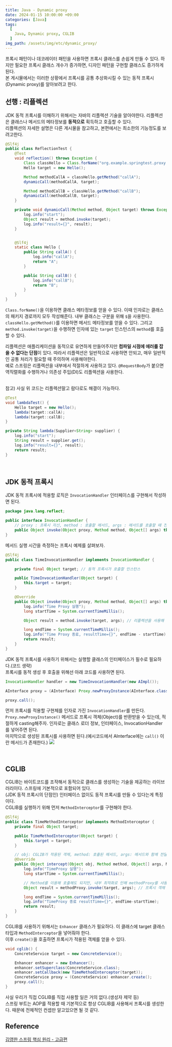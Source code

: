```yaml
---
title: Java - Dynamic proxy
date: 2024-01-15 10:00:00 +09:00
categories: [Java]
tags:
  [
    Java, Dynamic proxy, CGLIB
  ]
img_path: /assets/img/etc/dynamic_proxy/
---
```


프록시 패턴이나 데코레이터 패턴을 사용하면 프록시 클래스를 손쉽게 만들 수 있다. 하지만 필요한 프록시 클래스 개수가 증가하면, 디자인 패턴을 구현할 클래스도 증가하게 된다.<br>
본 게시물에서는 이러한 상황에서 프록시를 공통 추상화시킬 수 있는 동적 프록시(Dynamic proxy)를 알아보려고 한다.

## 선행 : 리플렉션
JDK 동적 프록시를 이해하기 위해서는 자바의 리플렉션 기술을 알아야한다. 리플렉션은 클래스나 메서드의 메타정보를 **동적으로** 획득하고 호출할 수 있다.<br>리플렉션의 자세한 설명은 다른 게시물을 참고하고, 본편에서는 최소한의 기능정도를 보려고한다.

```java
@Slf4j
public class ReflectionTest {
    @Test
    void reflection() throws Exception {
        Class classHello = Class.forName("org.example.springtest.proxy.jdkdynamic.ReflectionTest$Hello");
        Hello target = new Hello();

        Method methodCallA = classHello.getMethod("callA");
        dynamicCall(methodCallA, target);

        Method methodCallB = classHello.getMethod("callB");
        dynamicCall(methodCallB, target);
    }

    private void dynamicCall(Method method, Object target) throws Exception {
        log.info("start");
        Object result = method.invoke(target);
        log.info("result={}", result);
    }


    @Slf4j
    static class Hello {
        public String callA() {
            log.info("callA");
            return "A";
        }

        public String callB() {
            log.info("callB");
            return "B";
        }
    }
}
```
`Class.forName()`을 이용하면 클래스 메타정보를 얻을 수 있다. 이때 인자로는 클래스의 패키지 경로까지 모두 작성해준다. 내부 클래스는 구분을 위해 `$`을 사용한다.<br>
`classHello.getMethod()`를 이용하면 메서드 메타정보를 얻을 수 있다. 그리고 `method.invoke(target)`을 수행하면 인자에 있는 `target` 인스턴스의 `method`를 호출할 수 있다.

리플렉션은 애플리케이션을 동적으로 유연하게 만들어주지만 **컴파일 시점에 에러를 잡을 수 없다는 단점**이 있다. 따라서 리플렉션은 일반적으로 사용하면 안되고, 매우 일반적인 공통 처리가 필요할 때 주의하며 사용해야한다.<br>
예로 스프링은 리플렉션을 내부에서 적절하게 사용하고 있다. `@RequestBody`가 붙으면 역직렬화를 수행하거나 의존성 주입(DI)도 리플렉션을 사용한다.<br><br>

참고) 사실 위 코드는 리플렉션말고 람다로도 해결이 가능하다.
```java
@Test
void lambdaTest() {
    Hello target = new Hello();
    lambda(target::callA);
    lambda(target::callB);
}

private String lambda(Supplier<String> supplier) {
    log.info("start");
    String result = supplier.get();
    log.info("result={}", result);
    return result;
}
```

<br>

## JDK 동적 프록시
JDK 동적 프록시에 적용할 로직은 `InvocationHandler` 인터페이스를 구현해서 작성하면 된다.
```java
package java.lang.reflect;

public interface InvocationHandler {
    // proxy : 프록시 자신, method : 호출할 메서드, args : 메서드를 호출할 때 전달한 인수
    public Object invoke(Object proxy, Method method, Object[] args) throws Throwable;
}
```

메서드 실행 시간을 측정하는 프록시 예제를 살펴보자.
```java
@Slf4j
public class TimeInvocationHandler implements InvocationHandler {

    private final Object target; // 동적 프록시가 호출할 인스턴스

    public TimeInvocationHandler(Object target) {
        this.target = target;
    }

    @Override
    public Object invoke(Object proxy, Method method, Object[] args) throws Throwable {
        log.info("Time Proxy 실행");
        long startTime = System.currentTimeMillis();

        Object result = method.invoke(target, args); // 리플렉션을 사용해 메서드 호출

        long endTime = System.currentTimeMillis();
        log.info("Time Proxy 종료, resultTime={}", endTime - startTime);
        return result;
    }
}
```

JDK 동적 프록시를 사용하기 위해서는 실행할 클래스의 인터페이스가 필수로 필요하다.(코드 생략)<br>
프록시를 동적 생성 후 호출을 위해선 아래 코드를 사용하면 된다.
```java
InvocationHandler handler = new TimeInvocationHandler(new AImpl());

AInterface proxy = (AInterface) Proxy.newProxyInstance(AInterface.class.getClassLoader(), new Class[] {AInterface.class}, handler);

proxy.call();
```
먼저 프록시를 적용할 구현체를 인자로 가진 `InvocationHandler`를 만든다.<br>
`Proxy.newProxyInstance()` 메서드로 프록시 객체(Object)를 반환받을 수 있는데, 적절하게 casting해주자. 인자로는 클래스 로더 정보, 인터페이스, InvocationHandler를 넣어주면 된다.<br>
마지막으로 생성된 프록시를 사용하면 된다.(예시코드에서 AInterface에는 `call()` 이란 메서드가 존재한다.)
![](1.png)

<br>

## CGLIB
CGLIB는 바이트코드를 조작해서 동적으로 클래스를 생성하는 기술을 제공하는 라이브러리이다. 스프링에 기본적으로 포함되어 있다.<br>
(JDK 동적 프록시의 단점인) 인터페이스 없이도 동적 프록시를 만들 수 있다는게 특징이다.<br>
CGLIB를 실행하기 위해 먼저 `MethodInterceptor`를 구현해야 한다.

```java
@Slf4j
public class TimeMethodInterceptor implements MethodInterceptor {
    private final Object target;

    public TimeMethodInterceptor(Object target) {
        this.target = target;
    }

    // obj: CGLIB가 적용된 객체, method: 호출된 메서드, args: 메서드와 함께 전달된 인수, methodProxy: 메서드 호출에 사용
    @Override
    public Object intercept(Object obj, Method method, Object[] args, MethodProxy methodProxy) throws Throwable {
        log.info("TimeProxy 실행");
        long startTime = System.currentTimeMillis();

        // Method를 이용해 호출해도 되지만, 내부 최적화로 인해 methodProxy를 사용하는게 좋다.
        Object result = methodProxy.invoke(target, args); // 프록시 객체 실행

        long endTime = System.currentTimeMillis();
        log.info("TimeProxy 종료 resultTime={}", endTime-startTime);
        return result;
    }
}
```

CGLIB를 사용하기 위해서는 `Enhancer` 클래스가 필요하다. 이 클래스에 target 클래스 타입과 `MethodInterceptor`을 넣어줘야 한다.<br>
이후 `create()`을 호출하면 프록시가 적용된 객체를 얻을 수 있다.
```java
void cglib() {
    ConcreteService target = new ConcreteService();

    Enhancer enhancer = new Enhancer();
    enhancer.setSuperclass(ConcreteService.class);
    enhancer.setCallback(new TimeMethodInterceptor(target));
    ConcreteService proxy = (ConcreteService) enhancer.create();
    proxy.call();
}
```

사실 우리가 직접 CGLIB를 직접 사용할 일은 거의 없다.(생성자 제약 등)<br>
스프링 부트는 AOP를 적용할 때 기본적으로 항상 CGLIB를 사용해서 프록시를 생성한다. 때문에 전체적인 컨셉만 알고있으면 될 것 같다.

## Reference
[김영한 스프링 핵심 원리 - 고급편](https://www.inflearn.com/course/%EC%8A%A4%ED%94%84%EB%A7%81-%ED%95%B5%EC%8B%AC-%EC%9B%90%EB%A6%AC-%EA%B3%A0%EA%B8%89%ED%8E%B8)